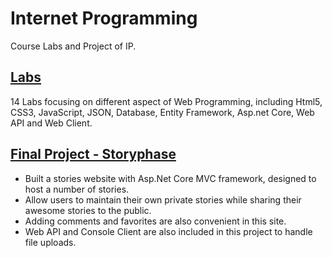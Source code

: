 # Internet Programming
Course Labs and Project of IP.

## [Labs](Lab)
14 Labs focusing on different aspect of Web Programming, including Html5, CSS3, JavaScript, JSON, Database, Entity Framework, Asp.net Core, Web API and Web Client.

## [Final Project - Storyphase](Final%20Project)
- Built a stories website with Asp.Net Core MVC framework, designed to host a number of stories.
- Allow users to maintain their own private stories while sharing their awesome stories to the public.
- Adding comments and favorites are also convenient in this site.
- Web API and Console Client are also included in this project to handle file uploads.


